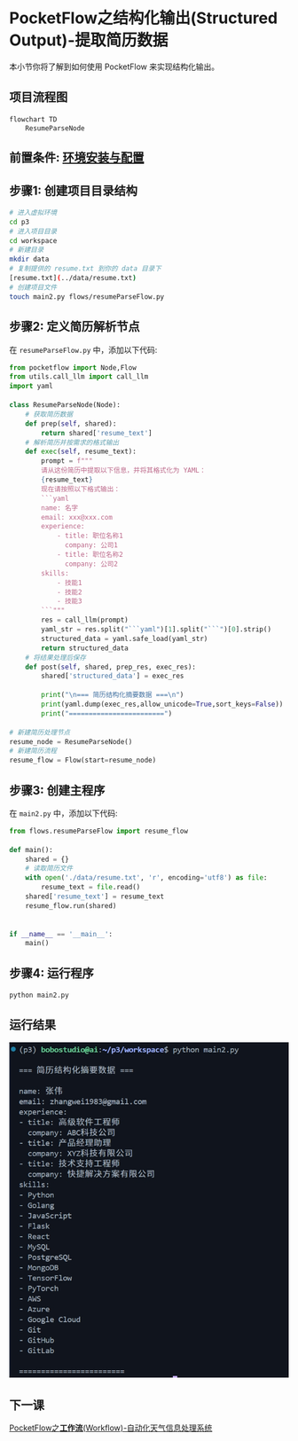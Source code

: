 # PocketFlow之**结构化输出**(Structured Output)-提取简历数据

本小节你将了解到如何使用 PocketFlow 来实现结构化输出。


## 项目流程图

```mermaid
flowchart TD
    ResumeParseNode
```


## 前置条件: [环境安装与配置](./init-env.md)

## 步骤1: 创建项目目录结构

```bash
# 进入虚拟环境
cd p3
# 进入项目目录
cd workspace
# 新建目录
mkdir data
# 复制提供的 resume.txt 到你的 data 目录下
[resume.txt](../data/resume.txt)
# 创建项目文件
touch main2.py flows/resumeParseFlow.py
```


## 步骤2: 定义简历解析节点


在 `resumeParseFlow.py` 中，添加以下代码:

```python
from pocketflow import Node,Flow
from utils.call_llm import call_llm
import yaml

class ResumeParseNode(Node):
    # 获取简历数据
    def prep(self, shared):
        return shared['resume_text']
    # 解析简历并按需求的格式输出
    def exec(self, resume_text):
        prompt = f"""
        请从这份简历中提取以下信息，并将其格式化为 YAML：
        {resume_text}
        现在请按照以下格式输出：
        ```yaml
        name: 名字  
        email: xxx@xxx.com  
        experience:  
            - title: 职位名称1  
              company: 公司1
            - title: 职位名称2  
              company: 公司2
        skills:  
            - 技能1  
            - 技能2   
            - 技能3
        ```"""
        res = call_llm(prompt)
        yaml_str = res.split("```yaml")[1].split("```")[0].strip()
        structured_data = yaml.safe_load(yaml_str)
        return structured_data
    # 将结果处理后保存
    def post(self, shared, prep_res, exec_res):
        shared['structured_data'] = exec_res

        print("\n=== 简历结构化摘要数据 ===\n")
        print(yaml.dump(exec_res,allow_unicode=True,sort_keys=False))
        print("========================")

# 新建简历处理节点
resume_node = ResumeParseNode()
# 新建简历流程
resume_flow = Flow(start=resume_node)
```

## 步骤3: 创建主程序

在 `main2.py` 中，添加以下代码:

```python
from flows.resumeParseFlow import resume_flow

def main():
    shared = {}
    # 读取简历文件
    with open('./data/resume.txt', 'r', encoding='utf8') as file:
        resume_text = file.read()
    shared['resume_text'] = resume_text
    resume_flow.run(shared)


if __name__ == '__main__':
    main()
```


## 步骤4: 运行程序

```bash
python main2.py
```


## 运行结果

![运行结果](/images/lesson2/1.png)


## 下一课
[PocketFlow之**工作流**(Workflow)-自动化天气信息处理系统](./lesson3.md)
